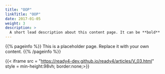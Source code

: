 ```yaml
---
title: "OOP"
linkTitle: "OOP"
date: 2017-01-05
weight: 3
description: >
  A short lead description about this content page. It can be **bold** or _italic_ and can be split over multiple paragraphs.
---
```


{{% pageinfo %}}
This is a placeholder page. Replace it with your own content.
{{% /pageinfo %}}


{{< iframe src = "https://ready4-dev.github.io/ready4/articles/V_03.html" style = min-height:98vh; border:none;>}}
